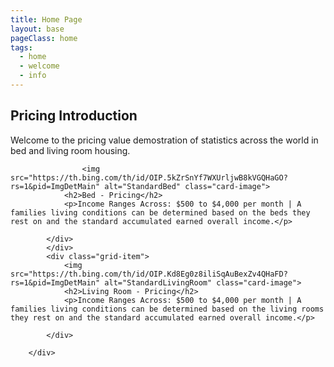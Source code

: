 ```yaml
---
title: Home Page
layout: base
pageClass: home
tags:
  - home
  - welcome
  - info
---
```

<h2 class="mainHeading">Pricing Introduction</h2>
<section class="content">
  <p>Welcome to the pricing value demostration of statistics across the world in bed and living room housing.</p>
</section>

<section class="grid-container">
            <div class="card">
                <div class="grid-item">
                
                    <img src="https://th.bing.com/th/id/OIP.5kZrSnYf7WXUrljwB8kVGQHaGO?rs=1&pid=ImgDetMain" alt="StandardBed" class="card-image">
                <h2>Bed - Pricing</h2>
                <p>Income Ranges Across: $500 to $4,000 per month | A families living conditions can be determined based on the beds they rest on and the standard accumulated earned overall income.</p>
                
            </div>
            </div>
            <div class="grid-item">
                <img src="https://th.bing.com/th/id/OIP.Kd8Eg0z8iliSqAuBexZv4QHaFD?rs=1&pid=ImgDetMain" alt="StandardLivingRoom" class="card-image">
                <h2>Living Room - Pricing</h2>
                <p>Income Ranges Across: $500 to $4,000 per month | A families living conditions can be determined based on the living rooms they rest on and the standard accumulated earned overall income.</p>
                
            </div>
            
        </div>